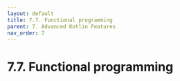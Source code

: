 ```yaml
---
layout: default
title: 7.7. Functional programming
parent: 7. Advanced Kotlin Features
nav_order: 7
---
```


# 7.7. Functional programming
